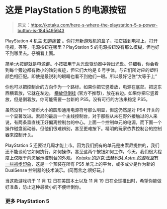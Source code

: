 # 这是 PlayStation 5 的电源按钮

> 原文：<https://kotaku.com/here-s-where-the-playstation-5-s-power-button-is-1845495643>

PlayStation 4 机主 [知道痛苦](https://kotaku.com/1464762954#!) 。你打开新游戏机的盒子，把它插到电视上，打开电视，等等，电源按钮在哪里？PlayStation 5 的电源按钮没有那么模糊，但也好不到哪里去。仔细看上面。



简单:大按键就是电源键。小按钮用于从光盘驱动器中弹出光盘。仔细看，你会看到每个旁边都有微小的蚀刻痕迹，但它们大约是 6 号字体，与它们所对应的塑料颜色相匹配。即使是最锐利的眼睛也看不到他们一眼。所以最好记住“大等于上”

你也可以把控制台的方向作为一个路标。如果你把它竖着放，电源在底部。把这东西横着放，它就在左边。 [横放但倒挂](https://kotaku.com/heres-how-weve-set-up-our-ps5s-1845489179) (官方不推荐)，放在右边。如果你把它竖着放，但是倒着放，你可能需要一台新的 PS5。没有可行的方法来稳定 PS5。

虽然没有一个硬币大小的圆形通用电源符号那么明显，但这仍然是对 PS4 开关的一个显著改进。索尼的最后一个主线控制台，对于那些从未在野外接触过的人来说，有两条垂直线正好偏离控制台的中心。上面一个控制单元的电源，而下面一个操作磁盘驱动器。但他们很难辨别，甚至更难按下。精明的玩家依靠控制台的控制器来控制开关。

PlayStation 5 还要过几周才能上市。因为我们拥有的单元是由索尼提供的，我们还不能谈论它如何执行，如何操作，甚至这两个按钮如何工作。今天，我们很大程度上仅限于向您展示控制台的外观。 [*Kotaku* 的迈克·法赫也对 *Astro 的游戏室*有一些初步印象](https://kotaku.com/we-finally-played-a-ps5-game-and-it-literally-feels-li-1845486520)，这是一个预装在所有 PS5 单元上的平台，或多或少是作为新的 DualSense 控制器的技术演示。(简而言之:很好玩。)

当这款游戏机于 11 月 12 日在美国本土以及 11 月 19 日在全球推出时，希望你能做好准备，防止这种最微小的不便绊倒你。

### 更多 PlayStation 5

